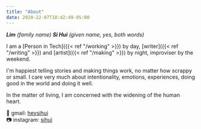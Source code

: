 ```yaml
---
title: "About"
date: 2020-22-07T18:42:49-05:00
---
```


_**Lim** (family name) **Si Hui** (given name, yes, both words)_

I am a [Person in Tech]({{< ref "/working" >}}) by day, [writer]({{< ref "/writing" >}}) and [artist]({{< ref "/making" >}}) by night, improviser by the weekend. 

I'm happiest telling stories and making things work, no matter how scrappy or small. I care very much about intentionality, emotions, experiences, doing good in the world and doing it well.

In the matter of living, I am concerned with the widening of the human heart.

📮 gmail: [heysihui](mailto:heysihui@gmail.com)\
📷 instagram: [sihui](https://instagram.com/sihui)
